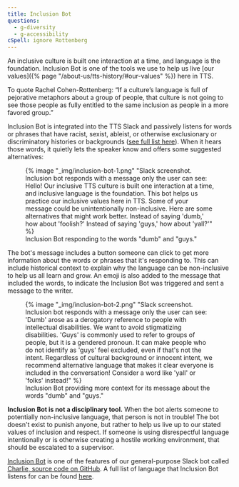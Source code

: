 ```yaml
---
title: Inclusion Bot
questions:
  - g-diversity
  - g-accessibility
cSpell: ignore Rottenberg
---
```


An inclusive culture is built one interaction at a time, and language is the
foundation. Inclusion Bot is one of the tools we use to help us live [our
values]({% page "/about-us/tts-history/#our-values" %}) here in TTS.

To quote Rachel Cohen-Rottenberg: “If a culture’s language is full of pejorative
metaphors about a group of people, that culture is not going to see those people
as fully entitled to the same inclusion as people in a more favored group.”

Inclusion Bot is integrated into the TTS Slack and passively listens for words
or phrases that have racist, sexist, ableist, or otherwise exclusionary or
discriminatory histories or backgrounds
([see full list here](https://github.com/18F/charlie/blob/main/InclusionBot.md#ableist)).
When it hears those words, it quietly lets the speaker know and offers some
suggested alternatives:

<figure>
  {% image "_img/inclusion-bot-1.png" "Slack screenshot. Inclusion bot responds with a message only the user can see: Hello! Our inclusive TTS culture is built one interaction at a time, and inclusive language is the foundation. This bot helps us practice our inclusive values here in TTS. Some of your message could be unintentionally non-inclusive. Here are some alternatives that might work better. Instead of saying 'dumb,' how about 'foolish?' Instead of saying 'guys,' how about 'yall?'" %}
  <figcaption>
    Inclusion Bot responding to the words "dumb" and "guys."
  </figcaption>
</figure>

The bot's message includes a button someone can click to get more information
about the words or phrases that it's responding to. This can include historical
context to explain why the language can be non-inclusive to help us all learn
and grow. An emoji is also added to the message that included the words, to
indicate the Inclusion Bot was triggered and sent a message to the writer.

<figure>
  {% image "_img/inclusion-bot-2.png" "Slack screenshot. Inclusion bot responds with a message only the user can see: 'Dumb' arose as a derogatory reference to people with intellectual disabilities. We want to avoid stigmatizing disabilities. 'Guys' is commonly used to refer to groups of people, but it is a gendered pronoun. It can make people who do not identify as 'guys' feel excluded, even if that's not the intent. Regardless of cultural background or innocent intent, we recommend alternative language that makes it clear everyone is included in the conversation! Consider a word like 'yall' or 'folks' instead!" %}
  <figcaption>
    Inclusion Bot providing more context for its message about the words "dumb"
    and "guys."
  </figcaption>
</figure>

**Inclusion Bot is not a disciplinary tool.** When the bot alerts someone to
potentially non-inclusive language, that person is not in trouble! The bot
doesn't exist to punish anyone, but rather to help us live up to our stated
values of inclusion and respect. If someone is using disrespectful language
intentionally or is otherwise creating a hostile working environment, that
should be escalated to a supervisor.

[Inclusion Bot](https://github.com/18F/charlie/blob/main/InclusionBot.md) is one
of the features of our general-purpose Slack bot called
[Charlie, source code on GitHub](https://github.com/18f/charlie#inclusion-bot).
A full list of language that Inclusion Bot listens for can be found
[here](https://github.com/18F/charlie/blob/main/InclusionBot.md#ableist).
